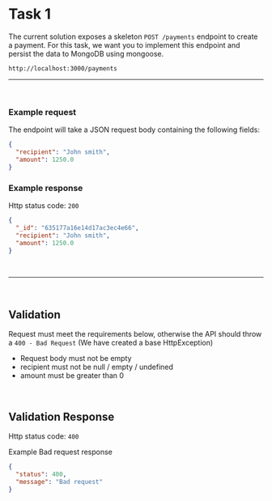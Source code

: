 # Task 1

The current solution exposes a skeleton `POST /payments` endpoint to create a payment. For this task, we want you to implement this endpoint and persist the data to MongoDB using mongoose.

```text
http://localhost:3000/payments
```

---

<br>

### Example request

The endpoint will take a JSON request body containing the following fields:

```json
{
  "recipient": "John smith",
  "amount": 1250.0
}
```

### Example response

Http status code: `200`

```json
{
  "_id": "635177a16e14d17ac3ec4e66",
  "recipient": "John smith",
  "amount": 1250.0
}
```

<br>

---

<br>

## Validation

Request must meet the requirements below, otherwise the API should throw a `400 - Bad Request` (We have created a base HttpException)

- Request body must not be empty
- recipient must not be null / empty / undefined
- amount must be greater than 0

<br>

## Validation Response

Http status code: `400`

Example Bad request response

```json
{
  "status": 400,
  "message": "Bad request"
}
```
